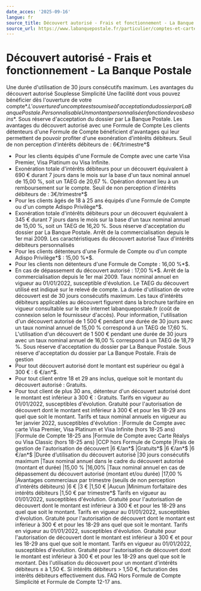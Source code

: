 ```yaml
---
date_acces: '2025-09-16'
langue: fr
source_title: Découvert autorisé - Frais et fonctionnement - La Banque Postale
source_url: https://www.labanquepostale.fr/particulier/comptes-et-cartes/comptes-bancaires/decouvert-autorise.html
---
```


# Découvert autorisé - Frais et fonctionnement - La Banque Postale

Une durée d'utilisation de 30 jours consécutifs maximum.
Les avantages du découvert autorisé
Souplesse
Simplicité
Une facilité dont vous pouvez bénéficier dès l'ouverture de votre compte*$.
L'ouverture d'un compte est soumise à l'acceptation du dossier par La Banque Postale.
Personnalisable
Un montant personnalisé en fonction de vos besoins*$.
Sous réserve d'acceptation du dossier par La Banque Postale.
Les avantages du découvert autorisé avec une Formule de Compte
Les clients détenteurs d'une Formule de Compte bénéficient d'avantages qui leur permettent de pouvoir profiter d'une exonération d'intérêts débiteurs.
Seuil de non perception d'intérêts débiteurs de :
6€/trimestre*$
- Pour les clients équipés d'une Formule de Compte avec une carte Visa Premier, Visa Platinum ou Visa Infinite.
- Exonération totale d'intérêts débiteurs pour un découvert équivalent à 690 € durant 7 jours dans le mois sur la base d'un taux nominal annuel de 15,00 %, soit un TAEG de 20,67 %.
Opération donnant lieu à un remboursement sur le compte.
Seuil de non perception d'intérêts débiteurs de :
3€/trimestre*$
- Pour les clients âgés de 18 à 25 ans équipés d'une Formule de Compte ou d'un compte Adispo Privilège*$.
- Exonération totale d'intérêts débiteurs pour un découvert équivalent à 345 € durant 7 jours dans le mois sur la base d'un taux nominal annuel de 15,00 %, soit un TAEG de 16,20 %.
Sous réserve d'acceptation du dossier par La Banque Postale.
Arrêt de la commercialisation depuis le 1er mai 2009.
Les caractéristiques du découvert autorisé
Taux d'intérêts débiteurs personnalisés
- Pour les clients détenteurs d'une Formule de Compte ou d'un compte Adispo Privilège*$ : 15,00 %*$.
- Pour les clients non détenteurs d'une Formule de Compte : 16,00 %*$.
- En cas de dépassement du découvert autorisé : 17,00 %*$.
Arrêt de la commercialisation depuis le 1er mai 2009.
Taux nominal annuel en vigueur au 01/01/2022, susceptible d'évolution. Le TAEG du découvert utilisé est indiqué sur le relevé de compte. La durée d'utilisation de votre découvert est de 30 jours consécutifs maximum. Les taux d'intérêts débiteurs applicables au découvert figurent dans la brochure tarifaire en vigueur consultable sur le site internet labanquepostale.fr (coût de connexion selon le fournisseur d'accès). Pour information, l'utilisation d'un découvert autorisé de 1 500 € pendant une durée de 30 jours avec un taux nominal annuel de 15,00 % correspond à un TAEG de 17,60 %. L'utilisation d'un découvert de 1 500 € pendant une durée de 30 jours avec un taux nominal annuel de 16,00 % correspond à un TAEG de 18,79 %.
Sous réserve d'acceptation du dossier par La Banque Postale.
Sous réserve d'acceptation du dossier par La Banque Postale.
Frais de gestion
- Pour tout découvert autorisé dont le montant est supérieur ou égal à 300 € : 6 €/an*$.
- Pour tout client entre 18 et 29 ans inclus, quelque soit le montant du découvert autorisé : Gratuits.
- Pour tout client de plus 30 ans, détenteur d'un découvert autorisé dont le montant est inférieur à 300 € : Gratuits.
Tarifs en vigueur au 01/01/2022, susceptibles d'évolution. Gratuité pour l'autorisation de découvert dont le montant est inférieur à 300 € et pour les 18-29 ans quel que soit le montant.
Tarifs et taux nominal annuels en vigueur au 1er janvier 2022, susceptibles d'évolution :
|Formule de Compte avec carte Visa Premier, Visa Platinum et Visa Infinite (hors 18-25 ans)
|Formule de Compte 18-25 ans
|Formule de Compte avec Carte Réalys ou Visa Classic (hors 18-25 ans)
|CCP hors Formule de Compte
|Frais de gestion de l'autorisation de découvert
|6 €/an*$
|Gratuits*$
|6 €/an*$
|6 €/an*$
|Durée d’utilisation du découvert autorisé
|30 jours consécutifs maximum
|Taux nominal annuel dans le cadre du découvert autorisé (montant et durée)
|15,00 %
|16,00%
|Taux nominal annuel en cas de dépassement du découvert autorisé (montant et/ou durée)
|17,00 %
|Avantages
commerciaux par trimestre (seuils de non perception d'intérêts débiteurs)
|6 €
|3 €
|1,50 €
|Aucun
|Minimum forfaitaire des intérêts débiteurs
|1,50 € par trimestre*$
Tarifs en vigueur au 01/01/2022, susceptibles d'évolution. Gratuité pour l'autorisation de découvert dont le montant est inférieur à 300 € et pour les 18-29 ans quel que soit le montant.
Tarifs en vigueur au 01/01/2022, susceptibles d'évolution. Gratuité pour l'autorisation de découvert dont le montant est inférieur à 300 € et pour les 18-29 ans quel que soit le montant.
Tarifs en vigueur au 01/01/2022, susceptibles d'évolution. Gratuité pour l'autorisation de découvert dont le montant est inférieur à 300 € et pour les 18-29 ans quel que soit le montant.
Tarifs en vigueur au 01/01/2022, susceptibles d'évolution. Gratuité pour l'autorisation de découvert dont le montant est inférieur à 300 € et pour les 18-29 ans quel que soit le montant.
Dès l'utilisation du découvert pour un montant d'intérêts débiteurs ≤ à 1,50 €. Si intérêts débiteurs > 1,50 €, facturation des intérêts débiteurs effectivement dus.
FAQ
Hors Formule de Compte Simplicité et Formule de Compte 12-17 ans.